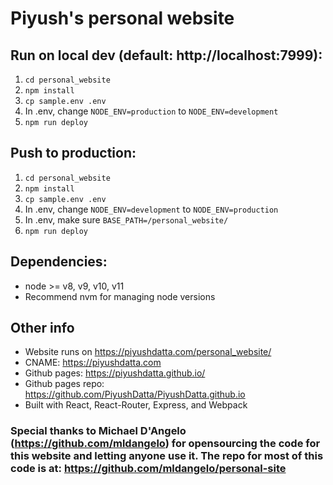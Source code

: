 # Piyush's personal website

## Run on local dev (default: http://localhost:7999):

1. `cd personal_website`
2. `npm install`
3. `cp sample.env .env`
4. In .env, change `NODE_ENV=production` to `NODE_ENV=development`
5. `npm run deploy`

## Push to production:

1. `cd personal_website`
2. `npm install`
3. `cp sample.env .env`
4. In .env, change `NODE_ENV=development` to `NODE_ENV=production`
5. In .env, make sure `BASE_PATH=/personal_website/`
6. `npm run deploy`

## Dependencies:

- node >= v8, v9, v10, v11
- Recommend nvm for managing node versions

## Other info

- Website runs on https://piyushdatta.com/personal_website/
- CNAME: https://piyushdatta.com
- Github pages: https://piyushdatta.github.io/
- Github pages repo: https://github.com/PiyushDatta/PiyushDatta.github.io
- Built with React, React-Router, Express, and Webpack

### Special thanks to Michael D'Angelo (https://github.com/mldangelo) for opensourcing the code for this website and letting anyone use it. The repo for most of this code is at: https://github.com/mldangelo/personal-site
